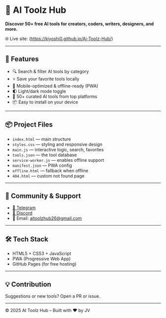 # 🤖 AI Toolz Hub

**Discover 50+ free AI tools for creators, coders, writers, designers, and more.**

🌐 Live site: (https://kiyoshi0.github.io/Ai-Toolz-Hub/)

---

## 🚀 Features

- 🔍 Search & filter AI tools by category
- ⭐ Save your favorite tools locally
- 📱 Mobile-optimized & offline-ready (PWA)
- 🌓 Light/dark mode toggle
- 🧠 50+ curated AI tools from top platforms
- 📦 Easy to install on your device

---

## 📦 Project Files

- `index.html` — main structure
- `styles.css` — styling and responsive design
- `main.js` — interactive logic, search, favorites
- `tools.json` — the tool database
- `service-worker.js` — enables offline support
- `manifest.json` — PWA config
- `offline.html` — fallback when offline
- `404.html` — custom not found page

---

## 📢 Community & Support

- [📢 Telegram](https://t.me/AI_Toolz_Hub)
- [💬 Discord](https://discord.gg/hZVMSAWAa9)
- 📩 Email: [aitoolzhub26@gmail.com](mailto:aitoolzhub26@gmail.com)

---

## 🛠️ Tech Stack

- HTML5 + CSS3 + JavaScript
- PWA (Progressive Web App)
- GitHub Pages (for free hosting)

---

## 💡 Contribution

Suggestions or new tools? Open a PR or issue.

---

© 2025 AI Toolz Hub – Built with ❤️ by JV
